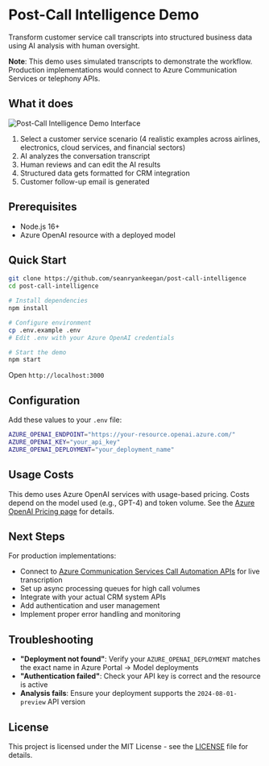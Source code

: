 # Post-Call Intelligence Demo

Transform customer service call transcripts into structured business data using AI analysis with human oversight.

**Note**: This demo uses simulated transcripts to demonstrate the workflow. Production implementations would connect to Azure Communication Services or telephony APIs.

## What it does
![Post-Call Intelligence Demo Interface](https://github.com/user-attachments/assets/c7eb8428-9767-4ab0-9946-007c56b36a6a)

1. Select a customer service scenario (4 realistic examples across airlines, electronics, cloud services, and financial sectors)
2. AI analyzes the conversation transcript
3. Human reviews and can edit the AI results
4. Structured data gets formatted for CRM integration
5. Customer follow-up email is generated

## Prerequisites

- Node.js 16+
- Azure OpenAI resource with a deployed model

## Quick Start

```bash
git clone https://github.com/seanryankeegan/post-call-intelligence
cd post-call-intelligence

# Install dependencies
npm install

# Configure environment
cp .env.example .env
# Edit .env with your Azure OpenAI credentials

# Start the demo
npm start
```

Open `http://localhost:3000`

## Configuration

Add these values to your `.env` file:

```bash
AZURE_OPENAI_ENDPOINT="https://your-resource.openai.azure.com/"
AZURE_OPENAI_KEY="your_api_key"
AZURE_OPENAI_DEPLOYMENT="your_deployment_name"
```

## Usage Costs

This demo uses Azure OpenAI services with usage-based pricing. Costs depend on the model used (e.g., GPT-4) and token volume. See the [Azure OpenAI Pricing page](https://azure.microsoft.com/en-us/pricing/details/cognitive-services/openai-service/) for details.

## Next Steps

For production implementations:
- Connect to [Azure Communication Services Call Automation APIs](https://learn.microsoft.com/en-us/azure/communication-services/how-tos/call-automation/real-time-transcription-tutorial) for live transcription
- Set up async processing queues for high call volumes  
- Integrate with your actual CRM system APIs
- Add authentication and user management
- Implement proper error handling and monitoring

## Troubleshooting

- **"Deployment not found"**: Verify your `AZURE_OPENAI_DEPLOYMENT` matches the exact name in Azure Portal → Model deployments
- **"Authentication failed"**: Check your API key is correct and the resource is active
- **Analysis fails**: Ensure your deployment supports the `2024-08-01-preview` API version

## License

This project is licensed under the MIT License - see the [LICENSE](LICENSE) file for details.